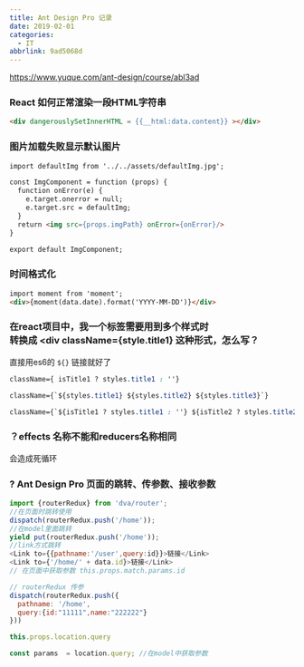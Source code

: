 ```yaml
---
title: Ant Design Pro 记录
date: 2019-02-01
categories:
  - IT
abbrlink: 9ad5068d
---
```

https://www.yuque.com/ant-design/course/abl3ad

<!-- 
React onClick点击事件传参三种写法
写法一
<Button onClick={this.delFolder.bind(this,"abc")}></Button>

定义delFolder方法
delFolder = (name,e)=>{
alert(name)
}

用bind绑定，调用是作为第二个参数传递，不用显示传递事件对象，定义方法时，事件对象作为最后一个参数传入

写法二
<Button onClick={this.delFolder("abc")}></Button>

定义delFolder方法

delFolder = (name)=>{return (e)=>{    
console.log(e);    
console.log(key);}}

返回一个函数，事件对象在返回的函数中

第三种写法
<Button onClick={（e）=>this.delFolder("abc",e)}></Button>delFolder = (name,e)=>{}事件对象作为第二个参数传递 -->


### React 如何正常渲染一段HTML字符串

```html
<div dangerouslySetInnerHTML = {{__html:data.content}} ></div>
```

### 图片加载失败显示默认图片
```html
import defaultImg from '../../assets/defaultImg.jpg';

const ImgComponent = function (props) {
  function onError(e) {
    e.target.onerror = null;
    e.target.src = defaultImg;
  }
  return <img src={props.imgPath} onError={onError}/>
}

export default ImgComponent;
```

### 时间格式化

```html
import moment from 'moment';
<div>{moment(data.date).format('YYYY-MM-DD')}</div>
```
### 在react项目中，我一个标签需要用到多个样式时 <div className="title1 title2 title3"> 转换成 <div className={style.title1} 这种形式，怎么写？

直接用es6的 `${}` 链接就好了

```css
className={ isTitle1 ? styles.title1 : ''}

className={`${styles.title1} ${styles.title2} ${styles.title3}`}

className={`${isTitle1 ? styles.title1 : ''} ${isTitle2 ? styles.title2 : ''}`}
```


### ？effects 名称不能和reducers名称相同
会造成死循环

### ? Ant Design Pro 页面的跳转、传参数、接收参数

```javascript
import {routerRedux} from 'dva/router';
//在页面时跳转使用
dispatch(routerRedux.push('/home'));
//在model里面跳转
yield put(routerRedux.push('/home')); 
//link方式跳转
<Link to={{pathname:'/user',query:id}}>链接</Link>
<Link to={'/home/' + data.id}>链接</Link> 
// 在页面中获取参数 this.props.match.params.id 

// routerRedux 传参
dispatch(routerRedux.push({
  pathname: '/home',
  query:{id:"11111",name:"222222"}
}))

this.props.location.query 

const params  = location.query; //在model中获取参数
```